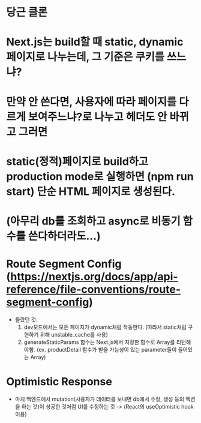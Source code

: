 # 당근 클론

# Next.js는 build할 때 static, dynamic 페이지로 나누는데, 그 기준은 쿠키를 쓰느냐?

# 만약 안 쓴다면, 사용자에 따라 페이지를 다르게 보여주느냐?로 나누고 헤더도 안 바뀌고 그러면

# static(정적)페이지로 build하고 production mode로 실행하면 (npm run start) 단순 HTML 페이지로 생성된다.

# (아무리 db를 조회하고 async로 비동기 함수를 쓴다하더라도...)

# Route Segment Config (https://nextjs.org/docs/app/api-reference/file-conventions/route-segment-config)

- 몰랐던 것.
  1. dev모드에서는 모든 페이지가 dynamic처럼 작동한다. (따라서 static처럼 구현하기 위해 unstable_cache를 사용)
  2. generateStaticParams 함수는 Next.js에서 지정한 함수로 Array를 리턴해야함. (ex. productDetail 함수가 받을 가능성이 있는 parameter들이 들어있는 Array)

# Optimistic Response

- 마치 백엔드에서 mutation(사용자가 데이터를 보내면 db에서 수정, 생성 등의 액션을 하는 것)이 성공한 것처럼 UI를 수정하는 것 -> (React의 useOptimistic hook 이용)
